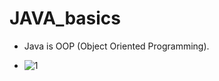 # JAVA_basics

* Java is OOP (Object Oriented Programming).
  
* ![1](https://github.com/ArpitaSatsangi/JAVA_basics/assets/107709451/08c3d49d-e47f-434a-9a17-c96f7ccf1592)

